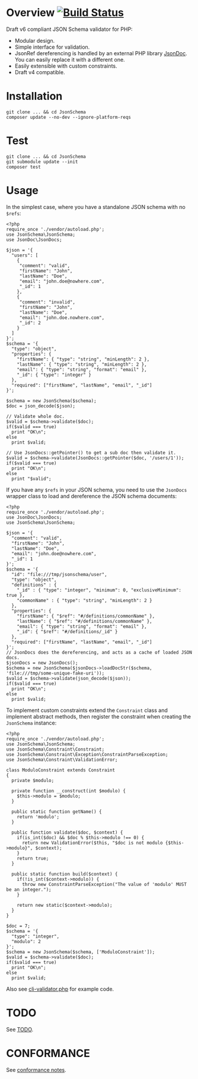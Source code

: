 # Overview [![Build Status](https://api.travis-ci.org/sgpinkus/JsonSchema.png)](https://travis-ci.org/sgpinkus/JsonSchema)
Draft v6 compliant JSON Schema validator for PHP:

  * Modular design.
  * Simple interface for validation.
  * JsonRef dereferencing is handled by an external PHP library [JsonDoc](https://github.com/sam-at-github/JsonDoc). You can easily replace it with a different one.
  * Easily extensible with custom constraints.
  * Draft v4 compatible.

# Installation

    git clone ... && cd JsonSchema
    composer update --no-dev --ignore-platform-reqs

# Test

    git clone ... && cd JsonSchema
    git submodule update --init
    composer test

# Usage
In the simplest case, where you have a standalone JSON schema with no `$refs`:

```
<?php
require_once './vendor/autoload.php';
use JsonSchema\JsonSchema;
use JsonDoc\JsonDocs;

$json = '{
  "users": [
    {
     "comment": "valid",
     "firstName": "John",
     "lastName": "Doe",
     "email": "john.doe@nowhere.com",
     "_id": 1
    },
    {
     "comment": "invalid",
     "firstName": "John",
     "lastName": "Doe",
     "email": "john.doe.nowhere.com",
     "_id": 2
    }
  ]
}';
$schema = '{
  "type": "object",
  "properties": {
    "firstName": { "type": "string", "minLength": 2 },
    "lastName": { "type": "string", "minLength": 2 },
    "email": { "type": "string", "format": "email" },
    "_id": { "type": "integer" }
  },
  "required": ["firstName", "lastName", "email", "_id"]
}';

$schema = new JsonSchema($schema);
$doc = json_decode($json);

// Validate whole doc.
$valid = $schema->validate($doc);
if($valid === true)
  print "OK\n";
else
  print $valid;

// Use JsonDocs::getPointer() to get a sub doc then validate it.
$valid = $schema->validate(JsonDocs::getPointer($doc, '/users/1'));
if($valid === true)
  print "OK\n";
else
  print "$valid";
```

If you have any `$refs` in your JSON schema, you need to use the `JsonDocs` wrapper class to load and dereference the JSON schema documents:

```
<?php
require_once './vendor/autoload.php';
use JsonDoc\JsonDocs;
use JsonSchema\JsonSchema;

$json = '{
  "comment": "valid",
  "firstName": "John",
  "lastName": "Doe",
  "email": "john.doe@nowhere.com",
  "_id": 1
}';
$schema = '{
  "id": "file:///tmp/jsonschema/user",
  "type": "object",
  "definitions" : {
    "_id" : { "type": "integer", "minimum": 0, "exclusiveMinimum": true },
    "commonName" : { "type": "string", "minLength": 2 }
  },
  "properties": {
    "firstName": { "$ref": "#/definitions/commonName" },
    "lastName": { "$ref": "#/definitions/commonName" },
    "email": { "type": "string", "format": "email" },
    "_id": { "$ref": "#/definitions/_id" }
  },
  "required": ["firstName", "lastName", "email", "_id"]
}';
// JsonDocs does the dereferencing, and acts as a cache of loaded JSON docs.
$jsonDocs = new JsonDocs();
$schema = new JsonSchema($jsonDocs->loadDocStr($schema, 'file:///tmp/some-unique-fake-uri'));
$valid = $schema->validate(json_decode($json));
if($valid === true)
  print "OK\n";
else
  print $valid;
```

To implement custom constraints extend the `Constraint` class and implement abstract methods, then
register the constraint when creating the `JsonSchema` instance:

```
<?php
require_once './vendor/autoload.php';
use JsonSchema\JsonSchema;
use JsonSchema\Constraint\Constraint;
use JsonSchema\Constraint\Exception\ConstraintParseException;
use JsonSchema\Constraint\ValidationError;

class ModuloConstraint extends Constraint
{
  private $modulo;

  private function __construct(int $modulo) {
    $this->modulo = $modulo;
  }

  public static function getName() {
    return 'modulo';
  }

  public function validate($doc, $context) {
    if(is_int($doc) && $doc % $this->modulo !== 0) {
      return new ValidationError($this, "$doc is not modulo {$this->modulo}", $context);
    }
    return true;
  }

  public static function build($context) {
    if(!is_int($context->modulo)) {
      throw new ConstraintParseException("The value of 'modulo' MUST be an integer.");
    }

    return new static($context->modulo);
  }
}

$doc = 7;
$schema = '{
  "type": "integer",
  "modulo": 2
}';
$schema = new JsonSchema($schema, ['ModuloConstraint']);
$valid = $schema->validate($doc);
if($valid === true)
  print "OK\n";
else
  print $valid;
```

Also see [cli-validator.php](cli-validator.php) for example code.

# TODO
See [TODO](TODO.md).

# CONFORMANCE
See [conformance notes](CONFORMANCE.md).
